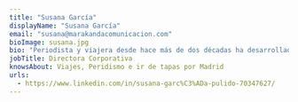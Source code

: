 ```yaml
---
title: "Susana García"
displayName: "Susana García"
email: "susana@marakandacomunicacion.com"
bioImage: susana.jpg
bio: "Periodista y viajera desde hace más de dos décadas ha desarrollado su labor profesional entre el periodismo de viajes y la comunicación corporativa para empresas como Catai o Turismo de Croacia. La vida le ha llevado a especializarse en turismo familiar y disfruta con sus estudios de Geografía e Historia."
jobTitle: Directora Corporativa
knowsAbout: Viajes, Peridismo e ir de tapas por Madrid
urls: 
  - https://www.linkedin.com/in/susana-garc%C3%ADa-pulido-70347627/
---
```



